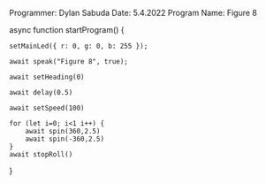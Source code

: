 Programmer: Dylan Sabuda
Date: 5.4.2022
Program Name: Figure 8

async function startProgram() {
	
	setMainLed({ r: 0, g: 0, b: 255 });

	await speak("Figure 8", true);

	await setHeading(0)
	
	await delay(0.5)
	
	await setSpeed(100)
	
	for (let i=0; i<1 i++) {
		await spin(360,2.5)
		await spin(-360,2.5)
	}
	await stopRoll()
}
